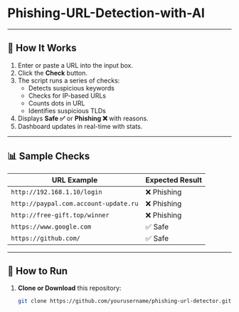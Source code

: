 # Phishing-URL-Detection-with-AI

---

## 🔧 How It Works

1. Enter or paste a URL into the input box.
2. Click the **Check** button.
3. The script runs a series of checks:
   - Detects suspicious keywords
   - Checks for IP-based URLs
   - Counts dots in URL
   - Identifies suspicious TLDs
4. Displays **Safe ✅** or **Phishing ❌** with reasons.
5. Dashboard updates in real-time with stats.

---

## 📊 Sample Checks

| URL Example                                | Expected Result |
|-------------------------------------------|----------------|
| `http://192.168.1.10/login`               | ❌ Phishing    |
| `http://paypal.com.account-update.ru`     | ❌ Phishing    |
| `http://free-gift.top/winner`             | ❌ Phishing    |
| `https://www.google.com`                  | ✅ Safe        |
| `https://github.com/`                     | ✅ Safe        |

---

## 🚀 How to Run

1. **Clone or Download** this repository:
   ```bash
   git clone https://github.com/yourusername/phishing-url-detector.git
